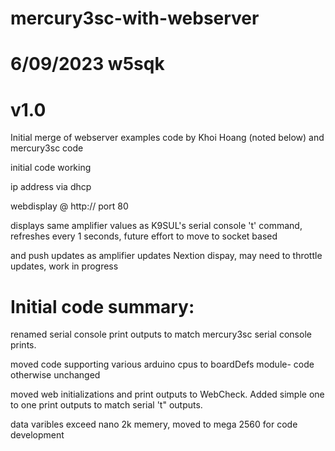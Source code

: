 # mercury3sc-with-webserver

# 6/09/2023 w5sqk
# v1.0 
Initial merge of webserver examples code by Khoi Hoang (noted below) and mercury3sc code

initial code working

ip address via dhcp 

webdisplay @ http://<ip address> port 80
  
  displays same amplifier values as K9SUL's serial console 't' command, refreshes every 1 seconds, future effort to move to socket based 
  
  and push updates as amplifier updates Nextion dispay, may need to throttle updates, work in progress
  
# Initial code summary: 
       
  renamed serial console print outputs to match mercury3sc  serial console prints.
  
  moved code supporting various arduino cpus to boardDefs module- code otherwise unchanged
  
  moved web initializations and print outputs to WebCheck. Added simple one to one print outputs to match serial 't" outputs.
  
  data varibles exceed nano 2k memery, moved to mega 2560 for code development
  
